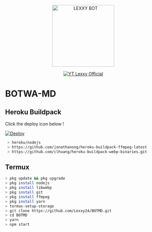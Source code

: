 <p align="center">
<img src="https://telegra.ph/file/8c988b0bd80b582673019.jpg" alt="LEXXY BOT" width="200"/>

<p align="center">
    <a href="https://Lexxy24.github.io">
        <img
            src="https://readme-typing-svg.herokuapp.com?size=15&width=280&lines=Created+By+Lexxy+Official+🌐"
            alt="YT Lexxy Official"
        />
    </a>
</p>

# BOTWA-MD
## Heroku Buildpack

Click the deploy icon below !

[![Deploy](https://www.herokucdn.com/deploy/button.svg)](https://heroku.com/deploy?template=https://github.com/Lexxy24/v13)

```bash
 > heroku/nodejs
 > https://github.com/jonathanong/heroku-buildpack-ffmpeg-latest
 > https://github.com/clhuang/heroku-buildpack-webp-binaries.git
```

## Termux
```bash
> pkg update && pkg upgrade
> pkg install nodejs
> pkg install libwebp
> pkg install git
> pkg install ffmpeg
> pkg install yarn
> termux-setup-storage
> git clone https://github.com/Lexxy24/BOTMD.git
> cd BOTMD
> yarn
> npm start
```
